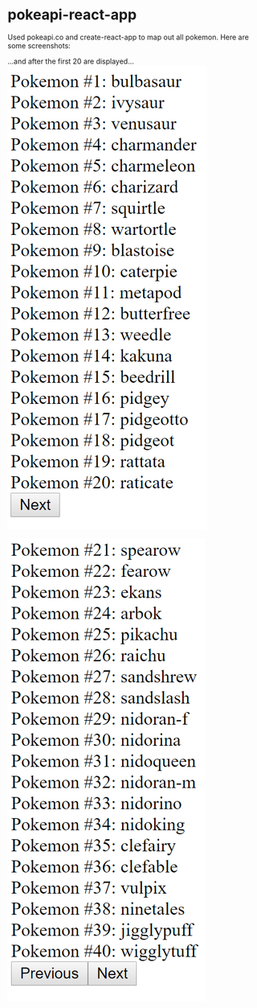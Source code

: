 # pokeapi-react-app

Used pokeapi.co and create-react-app to map out all pokemon. Here are some screenshots:

...and after the first 20 are displayed...
![](screenshot1.PNG)

![](screenshot2.PNG)
